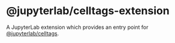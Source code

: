 # @jupyterlab/celltags-extension

A JupyterLab extension which provides an entry point for
[@jupyterlab/celltags](../celltags).
